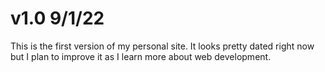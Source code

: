 # v1.0 9/1/22
This is the first version of my personal site. It looks pretty dated right now but I plan to improve it as I learn more about web development. 